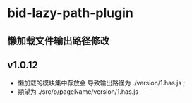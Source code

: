 # bid-lazy-path-plugin

## 懒加载文件输出路径修改

## v1.0.12

-   懒加载的模块集中存放会 导致输出路径为 ./version/1.has.js ;
-   期望为 ./src/p/pageName/version/1.has.js
